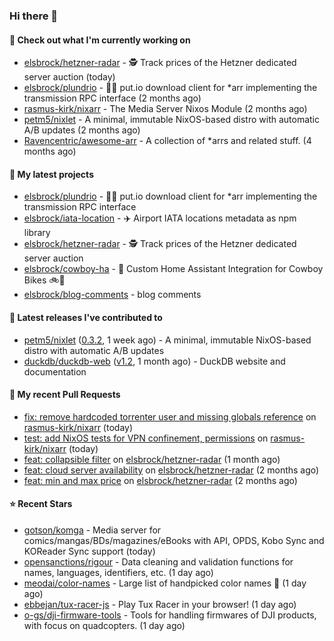 ### Hi there 👋

#### 👷 Check out what I'm currently working on

- [elsbrock/hetzner-radar](https://github.com/elsbrock/hetzner-radar) - 🕵️ Track prices of the Hetzner dedicated server auction (today)
- [elsbrock/plundrio](https://github.com/elsbrock/plundrio) - 🏴‍☠️ put.io download client for *arr implementing the transmission RPC interface (2 months ago)
- [rasmus-kirk/nixarr](https://github.com/rasmus-kirk/nixarr) - The Media Server Nixos Module (2 months ago)
- [petm5/nixlet](https://github.com/petm5/nixlet) - A minimal, immutable NixOS-based distro with automatic A/B updates (2 months ago)
- [Ravencentric/awesome-arr](https://github.com/Ravencentric/awesome-arr) - A collection of *arrs and related stuff. (4 months ago)

#### 🌱 My latest projects

- [elsbrock/plundrio](https://github.com/elsbrock/plundrio) - 🏴‍☠️ put.io download client for *arr implementing the transmission RPC interface
- [elsbrock/iata-location](https://github.com/elsbrock/iata-location) - ✈️ Airport IATA locations metadata as npm library
- [elsbrock/hetzner-radar](https://github.com/elsbrock/hetzner-radar) - 🕵️ Track prices of the Hetzner dedicated server auction
- [elsbrock/cowboy-ha](https://github.com/elsbrock/cowboy-ha) - 🤠 Custom Home Assistant Integration for Cowboy Bikes 🚲💨
- [elsbrock/blog-comments](https://github.com/elsbrock/blog-comments) - blog comments

#### 🔭 Latest releases I've contributed to

- [petm5/nixlet](https://github.com/petm5/nixlet) ([0.3.2](https://github.com/petm5/nixlet/releases/tag/0.3.2), 1 week ago) - A minimal, immutable NixOS-based distro with automatic A/B updates
- [duckdb/duckdb-web](https://github.com/duckdb/duckdb-web) ([v1.2](https://github.com/duckdb/duckdb-web/releases/tag/v1.2), 1 month ago) - DuckDB website and documentation

#### 🔨 My recent Pull Requests

- [fix: remove hardcoded torrenter user and missing globals reference](https://github.com/rasmus-kirk/nixarr/pull/72) on [rasmus-kirk/nixarr](https://github.com/rasmus-kirk/nixarr) (today)
- [test: add NixOS tests for VPN confinement, permissions](https://github.com/rasmus-kirk/nixarr/pull/71) on [rasmus-kirk/nixarr](https://github.com/rasmus-kirk/nixarr) (today)
- [feat: collapsible filter](https://github.com/elsbrock/hetzner-radar/pull/170) on [elsbrock/hetzner-radar](https://github.com/elsbrock/hetzner-radar) (1 month ago)
- [feat: cloud server availability](https://github.com/elsbrock/hetzner-radar/pull/164) on [elsbrock/hetzner-radar](https://github.com/elsbrock/hetzner-radar) (2 months ago)
- [feat: min and max price](https://github.com/elsbrock/hetzner-radar/pull/159) on [elsbrock/hetzner-radar](https://github.com/elsbrock/hetzner-radar) (2 months ago)

#### ⭐ Recent Stars

- [gotson/komga](https://github.com/gotson/komga) - Media server for comics/mangas/BDs/magazines/eBooks with API, OPDS, Kobo Sync and KOReader Sync support (today)
- [opensanctions/rigour](https://github.com/opensanctions/rigour) - Data cleaning and validation functions for names, languages, identifiers, etc. (1 day ago)
- [meodai/color-names](https://github.com/meodai/color-names) - Large list of handpicked color names 🌈 (1 day ago)
- [ebbejan/tux-racer-js](https://github.com/ebbejan/tux-racer-js) - Play Tux Racer in your browser! (1 day ago)
- [o-gs/dji-firmware-tools](https://github.com/o-gs/dji-firmware-tools) - Tools for handling firmwares of DJI products, with focus on quadcopters. (1 day ago)
